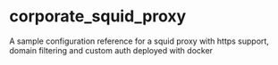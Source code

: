 # corporate_squid_proxy
A sample configuration reference for a squid proxy with https support, domain filtering and custom auth deployed with docker
